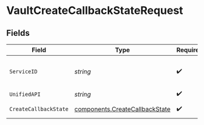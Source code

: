 # VaultCreateCallbackStateRequest


## Fields

| Field                                                                            | Type                                                                             | Required                                                                         | Description                                                                      | Example                                                                          |
| -------------------------------------------------------------------------------- | -------------------------------------------------------------------------------- | -------------------------------------------------------------------------------- | -------------------------------------------------------------------------------- | -------------------------------------------------------------------------------- |
| `ServiceID`                                                                      | *string*                                                                         | :heavy_check_mark:                                                               | Service ID of the resource to return                                             | pipedrive                                                                        |
| `UnifiedAPI`                                                                     | *string*                                                                         | :heavy_check_mark:                                                               | Unified API                                                                      | crm                                                                              |
| `CreateCallbackState`                                                            | [components.CreateCallbackState](../../models/components/createcallbackstate.md) | :heavy_check_mark:                                                               | Callback state data                                                              |                                                                                  |